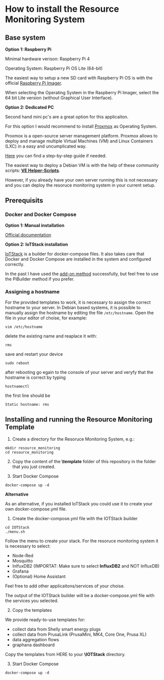# How to install the Resource Monitoring System

## Base system

**Option 1:  Raspberry Pi**

Minimal hardware verison: Raspberry Pi 4  

Operating System: Raspberry Pi OS Lite (64-bit)  

The easiest way to setup a new SD card with Raspberry Pi OS is with the official [Raspberry Pi Imager](https://www.raspberrypi.com/software/).

When selecting the Operating System in the Raspberry Pi Imager, select the 64 bit Lite version (without Graphical User Interface).

**Option 2: Dedicated PC**  

Second hand mini pc's are a great option for this applicaiton.

For this option I would recommend to install [Proxmox](https://www.proxmox.com/en/downloads "Proxmox.com") as Operating System.  

Proxmox is a open-source server management platform. Proxmox allows to deploy and manage multiple Virtual Machines (VM) and Linux Containers (LXC) in a easy and uncumplicated way.

[Here](https://phoenixnap.com/kb/install-proxmox) you can find a step-by-step guide if needed.

The easiest way to deploy a Debian VM is with the help of these community scripts: [**VE Helper-Scripts**](https://tteck.github.io/Proxmox/#debian-12-vm).

However, if you already have your own server running this is not necessary and you can deploy the resoruce monitoring system in your current setup.



## Prerequisits

### Docker and Docker Compose

**Option 1: Manual installation**

[Official documentation](https://docs.docker.com/engine/install/ubuntu/)

**Option 2: IoTStack installation**

[IoTStack](https://sensorsiot.github.io/IOTstack/) is a builder for docker-compose files. It also takes care that Docker and Docker Compose are installed in the system and configured correctly.

In the past I have used the [add-on method](https://sensorsiot.github.io/IOTstack/Basic_setup/#addonInstall) successfully, but feel free to use the PiBuilder method if you prefer.


### Assigning a hostname

For the provided templates to work, it is necessary to assign the correct hostname to your server.
In Debian based systems, it is possible to manually assign the hostname by editing the file `/etc/hostname`.
Open the file in your editor of choise, for example:

```
vim /etc/hostname
```

delete the existing name and reaplace it with:

```
rms
```

save and restart your device

```
sudo reboot
```

after rebooting go egain to the console of your server and veryfy that the hostname is correct by typing

```
hostnamectl
```

the first line should be

```
Static hostname: rms
```


## Installing and running the Resource Monitoring Template

1.  Create a directory for the Resoruce Monitoring System, e.g.:

``` 
mkdir resource_monitoring 
cd resource_monitoring

```

2. Copy the content of the **\template** folder of this repository in the folder that you just created.


3. Start Docker Compose

```
docker-compose up -d
```


**Alternative**

As an alternative, if you installed IoTStack you could use it to create your own docker-compose.yml file.

1. Create the docker-compose.yml file with the IOTStack builder

``` 
cd IOTStack
./menu.sh
```

Follow the menu to create your stack.
For the resoruce monitoring system it is necessary to select:

* Node-Red
* Mosquitto
* InlfuxDB2 (IMPORTAT: Make sure to select **InfluxDB2** and NOT InfluxDB)
* Grafana
* (Optional) Home Assistant

Feel free to add other applicaitons/services of your choise.

The output of the IOTStack builder will be a docker-compose.yml file with the services you selected.


2. Copy the templates

We provide ready-to-use templates for:
* collect data from Shelly smart energy plugs
* collect data from PrusaLink (PrusaMini, MK4, Core One, Prusa XL)
* data aggregation flows
* graphana dashboard

Copy the templates from HERE to your **\IOTStack** directory.


3. Start Docker Compose

```
docker-compose up -d
```
